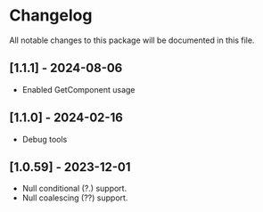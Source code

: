 # Changelog
All notable changes to this package will be documented in this file.

## [1.1.1] - 2024-08-06

- Enabled GetComponent usage

## [1.1.0] - 2024-02-16

- Debug tools

## [1.0.59] - 2023-12-01

- Null conditional (?.) support.
- Null coalescing (??) support.
